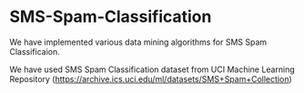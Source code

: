 # SMS-Spam-Classification

We have implemented various data mining algorithms for SMS Spam Classificaion.


We have used SMS Spam Classification dataset from UCI Machine Learning Repository (https://archive.ics.uci.edu/ml/datasets/SMS+Spam+Collection)
